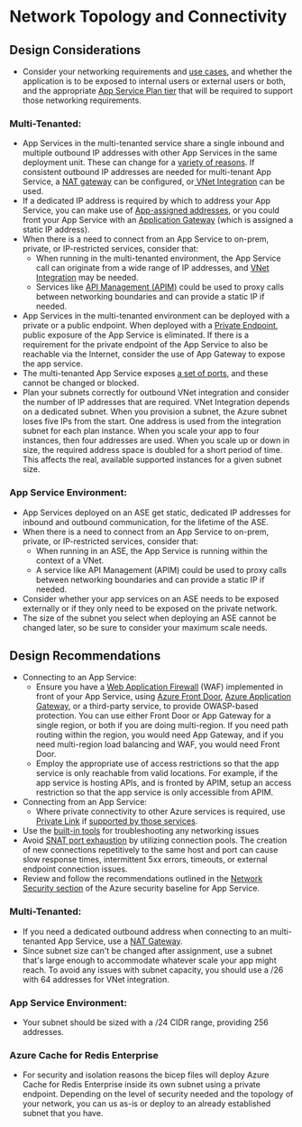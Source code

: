 # Network Topology and Connectivity
## Design Considerations
- Consider your networking requirements and [use cases](https://learn.microsoft.com/en-us/azure/app-service/networking-features#use-cases-and-features), and whether the application is to be exposed to internal users or external users or both, and the appropriate [App Service Plan tier](https://learn.microsoft.com/en-us/azure/azure-resource-manager/management/azure-subscription-service-limits#app-service-limits) that will be required to support those networking requirements.

### Multi-Tenanted:
- App Services in the multi-tenanted service share a single inbound and multiple outbound IP addresses with other App Services in the same deployment unit.  These can change for a [variety of reasons](https://learn.microsoft.com/en-us/azure/app-service/overview-inbound-outbound-ips#how-ip-addresses-work-in-app-service). If consistent outbound IP addresses are needed for multi-tenant App Service, a [NAT gateway](https://learn.microsoft.com/en-us/azure/app-service/networking/nat-gateway-integration#:~:text=%20Set%20up%20NAT%20gateway%20through%20the%20portal%3A,Basics%20information%20and%20pick%20the%20region...%20More%20) can be configured, or[ VNet  Integration](https://learn.microsoft.com/en-us/azure/app-service/web-sites-integrate-with-vnet) can be used.
- If a dedicated IP address is required by which to address your App Service, you can make use of [App-assigned addresses](https://learn.microsoft.com/en-us/azure/app-service/networking-features#app-assigned-address), or you could front your App Service with an [Application Gateway](https://learn.microsoft.com/en-us/azure/app-service/networking/app-gateway-with-service-endpoints) (which is assigned a static IP address).
- When there is a need to connect from an App Service to on-prem, private, or IP-restricted services, consider that:
    - When running in the multi-tenanted environment, the App Service call can originate from a wide range of IP addresses, and [VNet Integration](https://learn.microsoft.com/en-us/azure/app-service/web-sites-integrate-with-vnet) may be needed.
    - Services like [API Management (APIM)](https://learn.microsoft.com/en-us/azure/api-management/api-management-key-concepts) could be used to proxy calls between networking boundaries and can provide a static IP if needed.
- App Services in the multi-tenanted environment can be deployed with a private or a public endpoint.  When deployed with a [Private Endpoint](https://learn.microsoft.com/en-us/azure/app-service/networking/private-endpoint), public exposure of the App Service is eliminated.  If there is a requirement for the private endpoint of the App Service to also be reachable via the Internet, consider the use of App Gateway to expose the app service. 
 - The multi-tenanted App Service exposes [a set of ports](https://learn.microsoft.com/en-us/azure/app-service/networking-features#app-service-ports), and these cannot be changed or blocked.
- Plan your subnets correctly for outbound VNet integration and consider the number of IP addresses that are required. VNet Integration depends on a dedicated subnet. When you provision a subnet, the Azure subnet loses five IPs from the start. One address is used from the integration subnet for each plan instance. When you scale your app to four instances, then four addresses are used. When you scale up or down in size, the required address space is doubled for a short period of time. This affects the real, available supported instances for a given subnet size.
 
### App Service Environment:
- App Services deployed on an ASE get static, dedicated IP addresses for inbound and outbound communication, for the lifetime of the ASE.
- When there is a need to connect from an App Service to on-prem, private, or IP-restricted services, consider that:
    - When running in an ASE, the App Service is running within the context of a VNet.
    - A service like API Management (APIM) could be used to proxy calls between networking boundaries and can provide a static IP if needed.
- Consider whether your app services on an ASE needs to be exposed externally or if they only need to be exposed on the private network.
- The size of the subnet you select when deploying an ASE cannot be changed later, so be sure to consider your maximum scale needs.

## Design Recommendations
- Connecting to an App Service:
    - Ensure you have a [Web Application Firewall](https://learn.microsoft.com/en-us/azure/web-application-firewall/overview) (WAF) implemented in front of your App Service, using [Azure Front Door](https://learn.microsoft.com/en-us/azure/web-application-firewall/afds/afds-overview), [Azure Application Gateway](https://learn.microsoft.com/en-us/azure/web-application-firewall/ag/ag-overview), or a third-party service, to provide OWASP-based protection. You can use either Front Door or App Gateway for a single region, or both if you are doing multi-region. If you need path routing within the region, you would need App Gateway, and if you need multi-region load balancing and WAF, you would need Front Door.
    - Employ the appropriate use of access restrictions so that the app service is only reachable from valid locations. For example, if the app service is hosting APIs, and is fronted by APIM, setup an access restriction so that the app service is only accessible from APIM.
- Connecting from an App Service:
    - Where private connectivity to other Azure services is required, use [Private Link](https://learn.microsoft.com/en-us/azure/private-link/private-link-overview) if [supported by those services](https://learn.microsoft.com/en-us/azure/private-link/availability).  
- Use the [built-in tools](https://azure.github.io/AppService/2021/04/13/Network-and-Connectivity-Troubleshooting-Tool.html) for troubleshooting any networking issues
- Avoid [SNAT port exhaustion](https://learn.microsoft.com/en-us/azure/app-service/troubleshoot-intermittent-outbound-connection-errors) by utilizing connection pools.  The creation of new connections repetitively to the same host and port can cause slow response times, intermittent 5xx errors, timeouts, or external endpoint connection issues.
- Review and follow the recommendations outlined in the [Network Security section](https://learn.microsoft.com/en-us/security/benchmark/azure/baselines/app-service-security-baseline?toc=/azure/app-service/toc.json#network-security) of the Azure security baseline for App Service.

### Multi-Tenanted:
- If you need a dedicated outbound address when connecting to an multi-tenanted App Service, use a [NAT Gateway](https://learn.microsoft.com/en-us/azure/app-service/networking/nat-gateway-integration). 
- Since subnet size can't be changed after assignment, use a subnet that's large enough to accommodate whatever scale your app might reach. To avoid any issues with subnet capacity, you should use a /26 with 64 addresses for VNet integration.

### App Service Environment:
- Your subnet should be sized with a /24 CIDR range, providing 256 addresses.

### Azure Cache for Redis Enterprise
- For security and isolation reasons the bicep files will deploy Azure Cache for Redis Enterprise inside its own subnet using a private endpoint. Depending on the level of security needed and the topology of your network, you can us as-is or deploy to  an already established subnet that you have.
